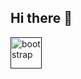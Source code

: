 ## Hi there 👋

<a href="" target="_blank" rel="noreferrer"> <img src="https://drive.usercontent.google.com/download?id=1kisFQifj1-cn6SovAMKOYyZ-HJdxWqxe&authuser=0" alt="bootstrap" width="50" height="50"/> </a>
